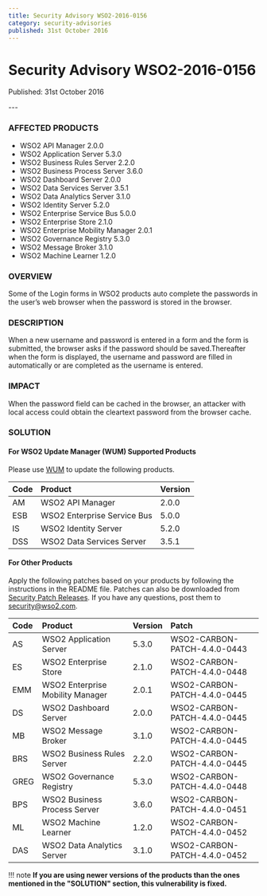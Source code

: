 ```yaml
---
title: Security Advisory WSO2-2016-0156
category: security-advisories
published: 31st October 2016
---
```


# Security Advisory WSO2-2016-0156

<p class="doc-info">Published: 31st October 2016</p>
---

### AFFECTED PRODUCTS
* WSO2 API Manager 2.0.0
* WSO2 Application Server 5.3.0
* WSO2 Business Rules Server 2.2.0
* WSO2 Business Process Server 3.6.0
* WSO2 Dashboard Server 2.0.0
* WSO2 Data Services Server 3.5.1
* WSO2 Data Analytics Server 3.1.0
* WSO2 Identity Server 5.2.0
* WSO2 Enterprise Service Bus 5.0.0
* WSO2 Enterprise Store 2.1.0
* WSO2 Enterprise Mobility Manager 2.0.1
* WSO2 Governance Registry 5.3.0
* WSO2 Message Broker 3.1.0
* WSO2 Machine Learner 1.2.0


### OVERVIEW
Some of the Login forms in WSO2 products auto complete the passwords in the user’s web browser when the password is stored in the browser.


### DESCRIPTION
When a new username and password is entered in a form and the form is submitted, the browser asks if the password should be saved.Thereafter when the form is displayed, the username and password are filled in automatically or are completed as the username is entered.


### IMPACT
When the password field can be cached in the browser, an attacker with local access could obtain the cleartext password from the browser cache.


### SOLUTION

#### For WSO2 Update Manager (WUM) Supported Products
Please use [WUM](https://wso2.com/updates/wum/) to update the following products.


| **Code** | **Product** | **Version** |
| :--- | :------ | :------ |
| AM | WSO2 API Manager | 2.0.0 |
| ESB | WSO2 Enterprise Service Bus | 5.0.0 |
| IS | WSO2 Identity Server	| 5.2.0 |
| DSS | WSO2 Data Services Server | 3.5.1 |


#### For Other Products
Apply the following patches based on your products by following the instructions in the README file. Patches can also be downloaded from [Security Patch Releases](https://wso2.com/security-patch-releases/). If you have any questions, post them to <security@wso2.com>.


| **Code** | **Product** | **Version** | **Patch** |
| :--- | :------ | :------ | :---- |
| AS | WSO2 Application Server | 5.3.0 | WSO2-CARBON-PATCH-4.4.0-0443 |
| ES | WSO2 Enterprise Store | 2.1.0 | WSO2-CARBON-PATCH-4.4.0-0448 |
| EMM | WSO2 Enterprise Mobility Manager | 2.0.1 | WSO2-CARBON-PATCH-4.4.0-0445 |
| DS | WSO2 Dashboard Server | 2.0.0 | WSO2-CARBON-PATCH-4.4.0-0445 |
| MB | WSO2 Message Broker | 3.1.0 | WSO2-CARBON-PATCH-4.4.0-0445 |
| BRS | WSO2 Business Rules Server | 2.2.0 | WSO2-CARBON-PATCH-4.4.0-0445 |
| GREG | WSO2 Governance Registry | 5.3.0 | WSO2-CARBON-PATCH-4.4.0-0448 |
| BPS | WSO2 Business Process Server | 3.6.0 | WSO2-CARBON-PATCH-4.4.0-0451 |
| ML | WSO2 Machine Learner | 1.2.0 | WSO2-CARBON-PATCH-4.4.0-0452 |
| DAS | WSO2 Data Analytics Server | 3.1.0 | WSO2-CARBON-PATCH-4.4.0-0452 |


!!! note
    **If you are using newer versions of the products than the ones mentioned in the "SOLUTION" section, this vulnerability is fixed.**
